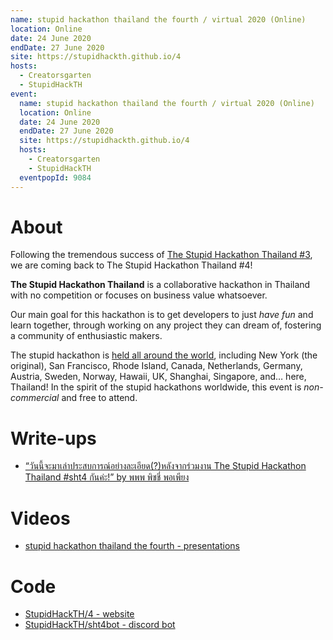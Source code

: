 ```yaml
---
name: stupid hackathon thailand the fourth / virtual 2020 (Online)
location: Online
date: 24 June 2020
endDate: 27 June 2020
site: https://stupidhackth.github.io/4
hosts:
  - Creatorsgarten
  - StupidHackTH
event:
  name: stupid hackathon thailand the fourth / virtual 2020 (Online)
  location: Online
  date: 24 June 2020
  endDate: 27 June 2020
  site: https://stupidhackth.github.io/4
  hosts:
    - Creatorsgarten
    - StupidHackTH
  eventpopId: 9084
---
```


# About

Following the tremendous success of [The Stupid Hackathon Thailand #3](sht3), we are coming back to The Stupid Hackathon Thailand #4!

**The Stupid Hackathon Thailand** is a collaborative hackathon in Thailand with no competition or focuses on business value whatsoever.

Our main goal for this hackathon is to get developers to just _have fun_ and learn together, through working on any project they can dream of, fostering a community of enthusiastic makers.

The stupid hackathon is [held all around the world](https://gist.github.com/cheeaun/c3fe6cbb11aef1e146a3474dccf63b87), including New York (the original), San Francisco, Rhode Island, Canada, Netherlands, Germany, Austria, Sweden, Norway, Hawaii, UK, Shanghai, Singapore, and… here, Thailand! In the spirit of the stupid hackathons worldwide, this event is _non-commercial_ and free to attend.

# Write-ups

- [“วันนี้จะมาเล่าประสบการณ์อย่างละเอียด(?)หลังจากร่วมงาน The Stupid Hackathon Thailand #sht4 กันค่ะ!” by พพพ พิชชี่ พอเพียง](https://web.facebook.com/pichyapa.khanapattanawong.3/posts/555634921982030)

# Videos

- [stupid hackathon thailand the fourth - presentations](https://www.youtube.com/watch?v=IC802Xdd5mg)

# Code

- [StupidHackTH/4 - website](https://github.com/StupidHackTH/4)
- [StupidHackTH/sht4bot - discord bot](https://github.com/StupidHackTH/sht4bot)
